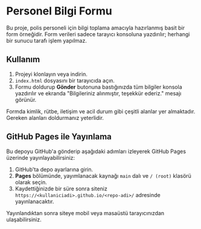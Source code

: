 # Personel Bilgi Formu

Bu proje, polis personeli için bilgi toplama amacıyla hazırlanmış basit bir form örneğidir. Form verileri sadece tarayıcı konsoluna yazdırılır; herhangi bir sunucu tarafı işlem yapılmaz.

## Kullanım
1. Projeyi klonlayın veya indirin.
2. `index.html` dosyasını bir tarayıcıda açın.
3. Formu doldurup **Gönder** butonuna bastığınızda tüm bilgiler konsola yazdırılır ve ekranda "Bilgileriniz alınmıştır, teşekkür ederiz." mesajı görünür.

Formda kimlik, rütbe, iletişim ve acil durum gibi çeşitli alanlar yer almaktadır. Gereken alanları doldurmanız yeterlidir.

## GitHub Pages ile Yayınlama
Bu depoyu GitHub'a gönderip aşağıdaki adımları izleyerek GitHub Pages üzerinde yayınlayabilirsiniz:
1. GitHub'ta depo ayarlarına girin.
2. **Pages** bölümünde, yayımlanacak kaynağı `main` dalı ve `/ (root)` klasörü olarak seçin.
3. Kaydettiğinizde bir süre sonra siteniz `https://<kullaniciadi>.github.io/<repo-adi>/` adresinde yayınlanacaktır.

Yayınlandıktan sonra siteye mobil veya masaüstü tarayıcınızdan ulaşabilirsiniz.
